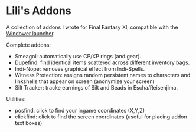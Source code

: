 # Lili's Addons
A collection of addons I wrote for Final Fantasy XI, compatible with the [Windower launcher](http://windower.net/).  

Complete addons:
- Smeagol: automatically use CP/XP rings (and gear).
- Dupefind: find identical items scattered across different inventory bags.
- Indi-Nope: removes graphical effect from Indi-Spells.
- Witness Protection: assigns random persistent names to characters and linkshells that appear on screen (anonymize your screen)
- Silt Tracker: tracke earnings of Silt and Beads in Escha/Reisenjima.  

Utilities:
- posfind: click to find your ingame coordinates (X,Y,Z)
- clickfind: click to find the screen coordinates (useful for placing addon text boxes)
